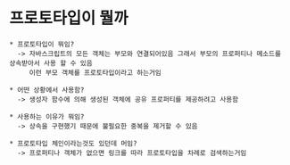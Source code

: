 프로토타입이 뭘까
===


    * 프로토타입이 뭐임?
      -> 자바스크립트의 모든 객체는 부모와 연결되어있음 그래서 부모의 프로퍼티나 메소드를 상속받아서 사용 할 수 있음
         이런 부모 객체를 프로토타입이라고 하는거임

    * 어떤 상황에서 사용함?
      -> 생성자 함수에 의해 생성된 객체에 공유 프로퍼티를 제공하려고 사용함

    * 사용하는 이유가 뭐임?
      -> 상속을 구현했기 때문에 불필요한 중복을 제거할 수 있음

    * 프로토타입 체인이라는것도 있던데 머임?
      -> 프로퍼티나 객체가 없으면 링크를 따라 프로토타입을 차례로 검색하는거임
